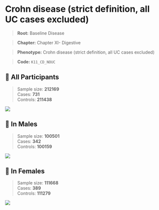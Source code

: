 # Crohn disease (strict definition, all UC cases excluded)

> **Root:** Baseline Disease  

> **Chapter:** Chapter XI- Digestive  

> **Phenotype:** Crohn disease (strict definition, all UC cases excluded)  

> **Code:** `K11_CD_NOUC`

## 🧪 All Participants  
> Sample size: **212169**  
> Cases: **731**  
> Controls: **211438**
<img src="/Disease/Figures/ALL/Incidence/K11_CD_NOUC.png"/>
<CsvTable src="/Disease_Data/ALL/Incidence/COX_K11_CD_NOUC.csv" label="🔍 View full results" />

## 👨 In Males  
> Sample size: **100501**  
> Cases: **342**  
> Controls: **100159**
<img src="/Disease/Figures/Male/Incidence/K11_CD_NOUC.png"/>
<CsvTable src="/Disease_Data/Male/Incidence/COX_K11_CD_NOUC.csv" label="🔍 View full results" />

## 👩 In Females  
> Sample size: **111668**  
> Cases: **389**  
> Controls: **111279**
<img src="/Disease/Figures/Female/Incidence/K11_CD_NOUC.png"/>
<CsvTable src="/Disease_Data/Female/Incidence/COX_K11_CD_NOUC.csv" label="🔍 View full results" />
